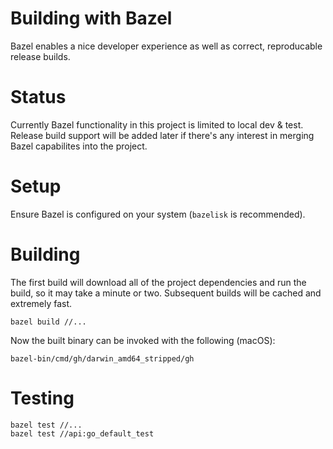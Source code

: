 # Building with Bazel

Bazel enables a nice developer experience as well as correct, reproducable release builds.

# Status

Currently Bazel functionality in this project is limited to local dev & test. Release build support will be added later if there's any interest in merging Bazel capabilites into the project.

# Setup

Ensure Bazel is configured on your system (`bazelisk` is recommended).

# Building

The first build will download all of the project dependencies and run the build, so it may take a minute or two. Subsequent builds will be cached and extremely fast.

```
bazel build //...
```

Now the built binary can be invoked with the following (macOS):

```
bazel-bin/cmd/gh/darwin_amd64_stripped/gh
```

# Testing

```
bazel test //...
bazel test //api:go_default_test
```
